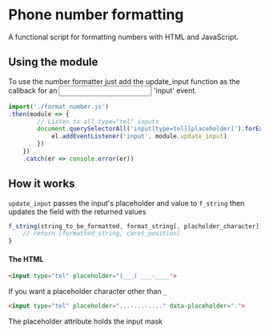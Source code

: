# Phone number formatting

A functional script for formatting numbers with HTML and JavaScript.

## Using the module
To use the number formatter just add the update_input function as the callback for an <input> 'input' event.
```javascript
import('./format_number.js')
.then(module => {
		// Listen to all type="tel" inputs
		document.querySelectorAll('input[type=tel][placeholder]').forEach(el => {
			el.addEventListener('input', module.update_input)
		})
	})
	.catch(er => console.error(er))
```

## How it works
`update_input` passes the input's placeholder and value to `f_string` then updates the field with the returned values
```javascript
f_string(string_to_be_formatted, format_string[, placholder_character]) {
    // return [formatted_string, caret_position]
}
```
#### The HTML
```html
<input type="tel" placeholder="(___) ___-____">
```
If you want a placeholder character other than `_`
```html
<input type="tel" placeholder="...-...-...." data-placeholder=".">
```
The placeholder attribute holds the input mask